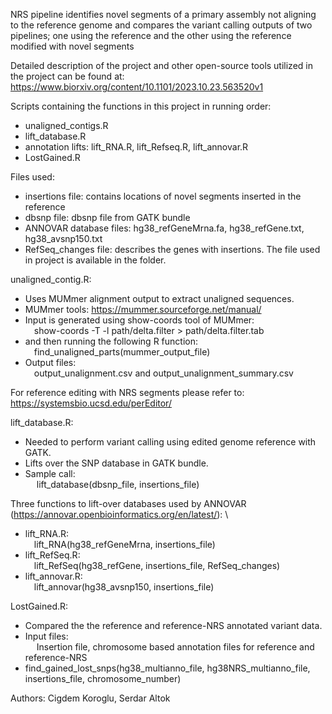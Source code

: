 NRS pipeline identifies novel segments of a primary assembly not aligning to the reference genome
and compares the variant calling outputs of two pipelines; one using the reference and the other using the reference modified with novel segments

Detailed description of the project and other open-source tools utilized in the project can be found at: 
https://www.biorxiv.org/content/10.1101/2023.10.23.563520v1

Scripts containing the functions in this project in running order: 
- unaligned_contigs.R 
- lift_database.R 
- annotation lifts: lift_RNA.R, lift_Refseq.R, lift_annovar.R 
- LostGained.R

Files used:
- insertions file: contains locations of novel segments inserted in the reference
- dbsnp file: dbsnp file from GATK bundle
- ANNOVAR database files: hg38_refGeneMrna.fa, hg38_refGene.txt, hg38_avsnp150.txt
- RefSeq_changes file: describes the genes with insertions. The file used in project is available in the folder.

unaligned_contig.R:
- Uses MUMmer alignment output to extract unaligned sequences. 
- MUMmer tools: https://mummer.sourceforge.net/manual/ 
- Input is generated using show-coords tool of MUMmer: \
&emsp;show-coords -T -l path/delta.filter > path/delta.filter.tab
- and then running the following R function: \
&emsp;find_unaligned_parts(mummer_output_file)     
- Output files: \
&emsp;output_unalignment.csv and output_unalignment_summary.csv  

For reference editing with NRS segments please refer to: https://systemsbio.ucsd.edu/perEditor/

lift_database.R:
- Needed to perform variant calling using edited genome reference with GATK.
- Lifts over the SNP database in GATK bundle.
- Sample call: \
&emsp; lift_database(dbsnp_file, insertions_file)

Three functions to lift-over databases used by ANNOVAR (https://annovar.openbioinformatics.org/en/latest/): \
- lift_RNA.R: \
&emsp;lift_RNA(hg38_refGeneMrna, insertions_file)
- lift_RefSeq.R: \
&emsp;lift_RefSeq(hg38_refGene, insertions_file, RefSeq_changes)
- lift_annovar.R: \
&emsp;lift_annovar(hg38_avsnp150, insertions_file)

LostGained.R: 
- Compared the the reference and reference-NRS annotated variant data.
- Input files: \
&emsp; Insertion file, chromosome based annotation files for reference and reference-NRS 
- find_gained_lost_snps(hg38_multianno_file, hg38NRS_multianno_file, insertions_file, chromosome_number)

Authors: Cigdem Koroglu, Serdar Altok



